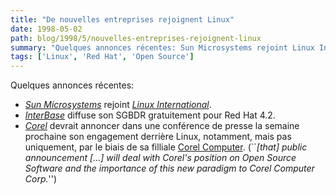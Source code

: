 ```yaml
---
title: "De nouvelles entreprises rejoignent Linux"
date: 1998-05-02
path: blog/1998/5/nouvelles-entreprises-rejoignent-linux
summary: "Quelques annonces récentes: Sun Microsystems rejoint Linux International."
tags: ['Linux', 'Red Hat', 'Open Source']
---
```


<P>
Quelques annonces récentes:
</P>

<UL>

<LI><EM><A HREF="http://www.sun.com/">Sun Microsystems</A></EM> rejoint
<EM><A HREF="http://www.li.org/">Linux International</A></EM>.
<LI><EM><A HREF="http://www.interbase.com/">InterBase</A></EM> diffuse son
SGBDR gratuitement pour Red Hat 4.2.
<LI><EM><A HREF="http://www.corel.com/">Corel</A></EM> devrait annoncer dans une
conférence de presse la semaine prochaine son engagement derrière Linux,
notamment, mais pas uniquement, par le biais de sa filliale
<A HREF="http://www.corelcomputer.com/">Corel Computer</A>.
(``<EM>[that] public announcement [...] will deal with Corel's position on
Open Source Software and the importance of this new paradigm to Corel
Computer Corp.</EM>'')
</UL>


